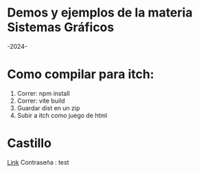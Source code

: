 # Demos y ejemplos de la materia Sistemas Gráficos

-2024-

# Como compilar para itch:
<ol>
    <li> Correr: npm install</li>
    <li> Correr: vite build</li>
    <li> Guardar dist en un zip</li>
    <li> Subir a itch como juego de html</li>
</ol>

# Castillo
<a href="https://nicolasam.itch.io/webgl-test" target="_blank">Link</a>
Contraseña : test